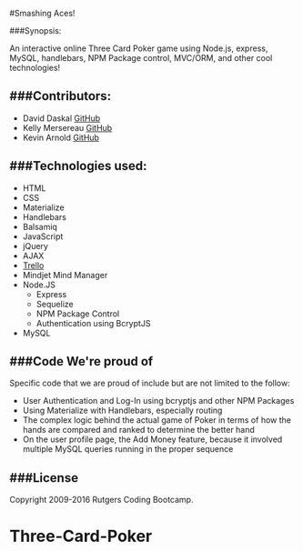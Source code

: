 #Smashing Aces!          


###Synopsis:

An interactive online Three Card Poker game using Node.js, express, MySQL, handlebars, NPM Package control, MVC/ORM, and other cool technologies!


###Contributors:  
---

* David Daskal [GitHub](https://github.com/DavidDaskal)  
* Kelly Mersereau [GitHub](https://github.com/kellymersereau)
* Kevin Arnold [GitHub](https://github.com/Kevarnold02)


###Technologies used:
---
* HTML
* CSS
 * Materialize
* Handlebars
* Balsamiq
* JavaScript
 * jQuery
 * AJAX
* [Trello](https://trello.com/smashingaces)
* Mindjet Mind Manager
* Node.JS
  * Express
  * Sequelize
  * NPM Package Control
  * Authentication using BcryptJS
* MySQL


###Code We're proud of
---
Specific code that we are proud of include but are not limited to the follow:
* User Authentication and Log-In using bcryptjs and other NPM Packages
* Using Materialize with Handlebars, especially routing
* The complex logic behind the actual game of Poker in terms of how the hands are compared and ranked to determine the better hand
* On the user profile page, the Add Money feature, because it involved multiple MySQL queries running in the proper sequence




###License
---
Copyright 2009-2016 Rutgers Coding Bootcamp.

# Three-Card-Poker
